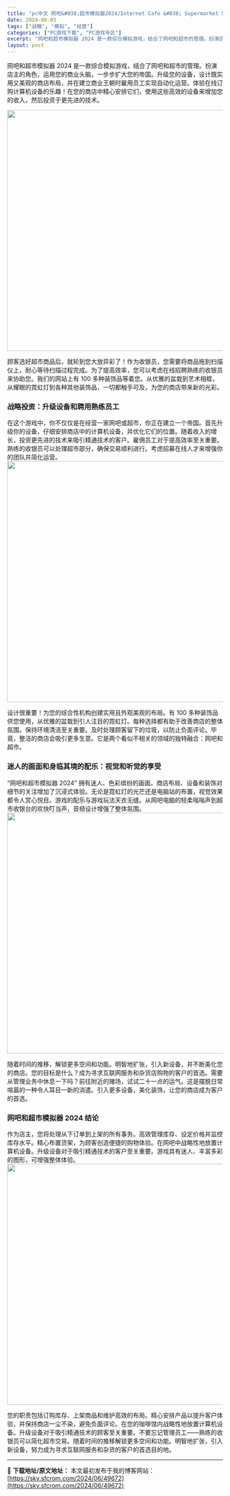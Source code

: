 ```yaml
---
title: "pc中文 网吧&#038;超市模拟器2024/Internet Cafe &#038; Supermarket Simulator 2024 V0.1.A5"
date: 2024-06-05
tags: ["战略", "模拟", "经营"]
categories: ["PC游戏下载", "PC游戏专区"]
excerpt: "网吧和超市模拟器 2024 是一款综合模拟游戏，结合了网吧和超市的管理。扮演店主的角色，运用您的商业头脑，一步步扩大您的帝国。升级您的设备，设计既实用又美观的商店布局，并在建立商业王朝时雇用员工实现自动化运营。体验在线订购计算机设备的乐趣！在您的商店中精心安排它们，使用这些高效的设备来增加您的收入，&hellip;"
layout: post
---
```


网吧和超市模拟器 2024 是一款综合模拟游戏，结合了网吧和超市的管理。扮演店主的角色，运用您的商业头脑，一步步扩大您的帝国。升级您的设备，设计既实用又美观的商店布局，并在建立商业王朝时雇用员工实现自动化运营。体验在线订购计算机设备的乐趣！在您的商店中精心安排它们，使用这些高效的设备来增加您的收入，然后投资于更先进的技术。

<img class="aligncenter size-full wp-image-49676" src="https://sky.sfcrom.com/wp-content/uploads/2024/06/2024060501063190.webp" alt="" width="1000" height="562" />

<span>顾客选好超市商品后，就轮到您大放异彩了！作为收银员，您需要将商品拖到扫描仪上，耐心等待扫描过程完成。为了提高效率，您可以考虑在线招聘熟练的收银员来协助您。我们的网站上有 100 多种装饰品等着您。从优雅的盆栽到艺术相框，从耀眼的霓虹灯到各种其他装饰品，一切都触手可及，为您的商店带来新的光彩。</span>
<h3><span>战略投资：升级设备和聘用熟练员工</span></h3>
<span>在这个游戏中，你不仅仅是在经营一家网吧或超市，你正在建立一个帝国。首先升级你的设备，仔细安排商店中的计算机设备，并优化它们的位置。随着收入的增长，投资更先进的技术来吸引精通技术的客户。雇佣员工对于提高效率至关重要。熟练的收银员可以处理超市部分，确保交易顺利进行。考虑招募在线人才来增强你的团队并简化运营。</span>

<img class="aligncenter size-full wp-image-49675" src="https://sky.sfcrom.com/wp-content/uploads/2024/06/202406050106303.webp" alt="" width="1000" height="562" />

<span>设计很重要！为您的综合性机构创建实用且外观美观的布局。有 100 多种装饰品供您使用，从优雅的盆栽到引人注目的霓虹灯。每种选择都有助于改善商店的整体氛围。保持环境清洁至关重要。及时处理顾客留下的垃圾，以防止负面评论。毕竟，整洁的商店会吸引更多生意。它是两个看似不相关的领域的独特融合：网吧和超市。</span>
<h3><span>迷人的画面和身临其境的配乐：视觉和听觉的享受</span></h3>
<span>“网吧和超市模拟器 2024” 拥有迷人、色彩缤纷的画面。商店布局、设备和装饰对细节的关注增加了沉浸式体验。无论是霓虹灯的光芒还是电脑站的布置，视觉效果都令人赏心悦目。游戏的配乐与游戏玩法天衣无缝。从网吧电脑的轻柔嗡嗡声到超市收银台的欢快叮当声，音频设计增强了整体氛围。</span>

<img class="aligncenter size-full wp-image-49674" src="https://sky.sfcrom.com/wp-content/uploads/2024/06/2024060501062947.webp" alt="" width="1000" height="562" />

<span>随着时间的推移，解锁更多空间和功能。明智地扩张，引入新设备，并不断美化您的商店。您的目标是什么？成为寻求互联网服务和杂货店购物的客户的首选。需要从管理业务中休息一下吗？前往附近的赌场，试试二十一点的运气。这是摆脱日常喧嚣的一种令人耳目一新的消遣。引入更多设备，美化装饰，让您的商店成为客户的首选。</span>
<h3><span>网吧和超市模拟器 2024 结论</span></h3>
<span>作为店主，您将处理从下订单到上架的所有事务。高效管理库存、设定价格并监控库存水平。精心布置货架，为顾客创造便捷的购物体验。在网吧中战略性地放置计算机设备。升级设备对于吸引精通技术的客户至关重要。游戏具有迷人、丰富多彩的图形，可增强整体体验。</span>

<img class="aligncenter size-full wp-image-49673" src="https://sky.sfcrom.com/wp-content/uploads/2024/06/2024060501062894.webp" alt="" width="1000" height="562" />

您的职责包括订购库存、上架商品和维护高效的布局。精心安排产品以提升客户体验，并保持商店一尘不染，避免负面评论。在您的咖啡馆内战略性地放置计算机设备。升级设备对于吸引精通技术的顾客至关重要。不要忘记管理员工——熟练的收银员可以简化超市交易。随着时间的推移解锁更多空间和功能。明智地扩张，引入新设备，努力成为寻求互联网服务和杂货的客户的首选目的地。

---
📖 **下载地址/原文地址：** 本文最初发布于我的博客网站：[https://sky.sfcrom.com/2024/06/49672](https://sky.sfcrom.com/2024/06/49672)
